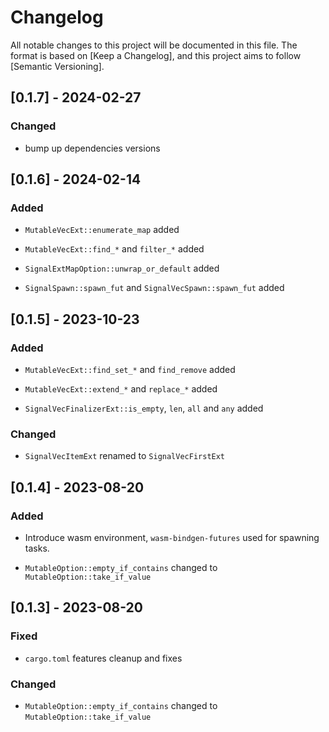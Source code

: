 # Changelog

All notable changes to this project will be documented in this file. The
format is based on [Keep a Changelog], and this project aims to follow
[Semantic Versioning].

## [0.1.7] - 2024-02-27

### Changed

- bump up dependencies versions

## [0.1.6] - 2024-02-14

### Added

- `MutableVecExt::enumerate_map` added

- `MutableVecExt::find_*` and `filter_*` added

- `SignalExtMapOption::unwrap_or_default` added

- `SignalSpawn::spawn_fut` and `SignalVecSpawn::spawn_fut` added

## [0.1.5] - 2023-10-23

### Added

- `MutableVecExt::find_set_*` and `find_remove` added

- `MutableVecExt::extend_*` and `replace_*` added

- `SignalVecFinalizerExt::is_empty`, `len`, `all` and `any` added

### Changed

- `SignalVecItemExt` renamed to `SignalVecFirstExt`

## [0.1.4] - 2023-08-20

### Added

- Introduce wasm environment, `wasm-bindgen-futures` used for spawning tasks.

- `MutableOption::empty_if_contains` changed to `MutableOption::take_if_value`

## [0.1.3] - 2023-08-20

### Fixed

- `cargo.toml` features cleanup and fixes

### Changed

- `MutableOption::empty_if_contains` changed to `MutableOption::take_if_value`
